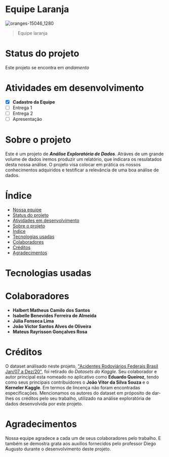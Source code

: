 # Equipe Laranja
![oranges-15046_1280](https://github.com/isa-1234/Time-laranja/assets/148003540/eb178bf3-4ef0-40ad-81ea-5400b188372a)

> Equipe laranja
 
# Status do projeto
Este projeto se encontra em _andamento_

# Atividades em desenvolvimento
- [X]  **Cadastro da Equipe**
- [ ]  Entrega 1
- [ ]  Entrega 2
- [ ]  Apresentação

# Sobre o projeto
Este é um projeto de ***Análise Exploratória de Dados***. Atráves de um grande volume de dados iremos produzir um relatório, que indicara os resulatados desta nossa análise. O projeto visa colocar em prática os nossos conhecimentos adquiridos e testificar a relevância de uma boa análise de dados.

# Índice
* [Nossa equipe](#equipe-laranja)
* [Status do projeto](#status-do-projeto)
* [Atividades em desenvolvimento](#atividades-em-desenvolvimento)
* [Sobre o projeto](#sobre-o-projeto)
* [Índice](#índice)
* [Tecnologias usadas](#tecnologias-usadas)
* [Colaboradores](#colaboradores)
* [Créditos](#créditos)
* [Agradecimentos](#agradecimentos)
  
# Tecnologias usadas

# Colaboradores
- **Halbert Matheus Camilo dos Santos**
- **Isabelle Benevides Ferreira de Almeida**
- **Júlia Fonseca Lima**
- **João Victor Santos Alves de Oliveira**
- **Mateus Rayrisson Gonçalves Rosa**

# Créditos
O dataset análisado neste projeto, ["Acidentes Rodoviários Federais Brasil Jan/07 a Dez/20"](https://www.kaggle.com/datasets/equeiroz/acidentes-rodovias-federais-brasil-jan07-a-jul19/data), foi retirado do _Datasets do Kaggle_. Seu colaborador e autor principal esta nomeado no aplicativo como **Eduardo Queiroz**, tendo como seus principais contribuidores o **João Vitor da Silva Souza** e o **Kerneler Kaggle**. Em termos de lincença não foram encontradas especificações. Mencionamos os autores do dataset em próposito de dar-lhes os créditos pelo seu trabalho, utilizado na análise exploratória de dados desenvolvida por este projeto.

# Agradecimentos
Nossa equipe agradece a cada um de seus colaboradores pelo trabalho. E também se demostra grata aos auxilios fornecidos pelo professor Diego Augusto durante o desenvolvimento deste projeto.
